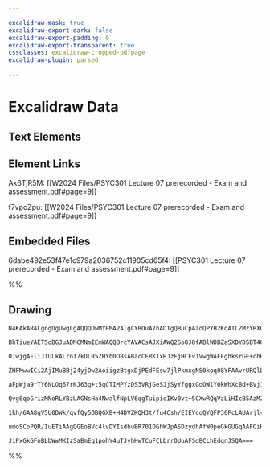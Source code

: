 ```yaml
---

excalidraw-mask: true
excalidraw-export-dark: false
excalidraw-export-padding: 0
excalidraw-export-transparent: true
cssclasses: excalidraw-cropped-pdfpage
excalidraw-plugin: parsed

---
```

# Excalidraw Data
## Text Elements
## Element Links
Ak6TjR5M: [[W2024 Files/PSYC301 Lecture 07 prerecorded - Exam and assessment.pdf#page=9]]

f7vpoZpu: [[W2024 Files/PSYC301 Lecture 07 prerecorded - Exam and assessment.pdf#page=9]]

## Embedded Files
6dabe492e53f47e1c979a2036752c11905cd65f4: [[PSYC301 Lecture 07 prerecorded - Exam and assessment.pdf#page=9]]

%%
## Drawing
```compressed-json
N4KAkARALgngDgUwgLgAQQQDwMYEMA2AlgCYBOuA7hADTgQBuCpAzoQPYB2KqATLZMzYBXUtiRoIACyhQ4zZAHoFAc0JRJQgEYA6bGwC2CgF7N6hbEcK4OCtptbErHALRY8RMpWdx8Q1TdIEfARcZgRmBShcZQUebQBWbR4aOiCEfQQOKGZuAG1wMFAwYuh4cXRCfWikfhLGFnYuND4CyHrWTgA5TjFuHgAOAE4AdnieADYeABZayEIOYixuCFwA

BhTiueYAETSoBGJuADMCMNmIEmWAQQBrcYAVACsAJXiAWQ2So8J8fABlWDBZaSXDYDSBT4CKCkNg3BAAdRI6m4AEZzsxobCEACYECJIIPJCIDC/JIOOEcmg0a0IGw4KC1DBUatVudrMo8ahWTTMNxuZsIEy0PyShiYXCAMJsfBsUjLADELKV63OmlBN2UJIWUplcok0OszHpgSyRIoSMk3HiLO0yrtyvG50kCEIymkfX6KKS8XRCAO3GGPFW8WG5

01wjgAEliJTULkALrnI7kDLR5ZHYb0OBsABacCERK1xHJzFjHCEv1VwgWAFFghksrGE+chHBiLh9ocqcMAMyrKaDKYo+L9Hs8HvnIgcG7LXK5eFB6aoABiP3CCgACn8AJoSvso1AAGQQ2CgIgQXOGqDggUCelIi2IqGcqBrmFw+lQ1ifoTCpYbUDaG2RzyvSygIAAvIM8bxkSMrYHCXaoNCQgIOiURnrGECIAs8zKES3zBGmEjjO2mgIAOPAIPEP

ZHFMwwICi2AjIMuBBj24yjDw2AoiigzBtgxDjPEdFEsw7jlPkmxgNS0koq08YFAAvrURQlLAiDpimNQ0u0jTcBOulMB0HDdBwvRUqsPD8eMgxjCKcwLEsEi4CiRKEDsez+mgJz4GcNKXBIGZZrm+YET8/yAuUUiguCOkCmKWKIsQyLNOh4rYlFywEpc5wkm6Jaxg5tL0tgjLMsV7KcsVvLCucQpculWI6rKCpKkSaoIeGQjatKrX6uQHBGrgJpQG

aFpWja9rTY6NLOq67rNJ63q+t5qCTIMPYzDS3VRjGeSJjSyYfggxGoOWlY0kWhXcBd+BVj1xB1ukmTZAdLZth2a0or2/aDsOo7xD6NJTjOEhzguVlTCua4RFuu77keJ5noEl7XreJ6yo+z6vu+n7fl+pYUgBQHECBYGQdBsGTmwCFrb5/kChwJ3XMQjxCBiqDHRkyFsKg2AwnAqCVNU2ioFcxBPmkAHMFzsqoFUzA3Gg8KSGoF7MJIbAUMw1CoAA

Qvg6qoGrizMNoRLYBzUAGNsHa4NwalfNpLV6qgTuipicIKv0vt+5CXwRQqVzLiHIcB5AzMZK7Co1jwcdxxArRgEprSp8U6eHZAuBwHAAJfY7BTQM6GTLEQbpjbUDCEAgFD6+q3W9bqCrxMQret58EBW6Qo2Rvs+gAhlMcSJoRsIZ33e9/39ddUWw/oKP6oTyIU/pKuvw4pyEA5YcVeT69ffpIPSUTVSe8rwf/fH3Cm/RTvy895f6TPMIBUUny5+P

1kh/6AA8qV5U0DWk/qvfQy5OBQGXB+H4DVZKQH3t/fu4Csh/EIEYcoQYQFP30PcLAUArjlyaOgYIRxK5FwQVAH++dSD4J7trZ0uAkJ3SwYg9INYFhXDoRQBhSEVhcIfqAzhMIKD3DKMsIsndxIwl+AADVRD2bQw5hhDHohxfoUwgw0SrlI6U+BtyonGKsbQ4weyjgGKsHsgxBg8GGNtEoRg2AGELgKegBBUKom0GOaYykWGUP7i/R6N18QglIHAT

umoSCoPQR/IuETiAAgQGEoBVc4lvDYIsdhuBR701OGhWJpASDzydhAfW0peGkGUGqAAFCiHsaJUC1PqY0vWRj4gAEoiTPAQMoCsI1xGVNwDUlE/Q9a8RGQ04ZLSEgdJ8eQi+KCvYIH/lARoZYKz3SLtzBAXSnIFI4PhNAxTMhZOCEhFCeSBTYCIEk5CpBULnCjuUc55xhBQCnE8u5CBZklDsI8ZGzA/jMzgGkjJzNslIQZhc7Op5CCMHuI4/Azj1

JiPxGkGFnBLbWwMKIzSaBmEg1pohY4uTJyhHwTCuFCLbrrOUuAFSdBCLhEdqnJSQA===
```
%%